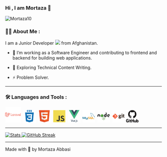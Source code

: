 
### Hi , I am Mortaza 👋 
<p align="left"> <img src="https://komarev.com/ghpvc/?username=Mortaza10&label=Profile%20views&color=0e75b6&style=flat" alt="Mortaza10" /> </p>

### :man_technologist: About Me :
I am a Junior Developer <img src="https://media.giphy.com/media/WUlplcMpOCEmTGBtBW/giphy.gif" width="30"> from Afghanistan.
- :telescope: I’m working as a Software Engineer and contributing to frontend and backend for building web applications.

- :seedling: Exploring Technical Content Writing.

- :zap: Problem Solver. 

- ---

### :hammer_and_wrench: Languages and Tools :
<div>
  <img src="https://github.com/devicons/devicon/blob/master/icons/laravel/laravel-line-wordmark.svg" title="Laravel" alt="Laravel" width="50" height="50"/>&nbsp; 
  <!-- <img src="https://github.com/devicons/devicon/blob/master/icons/react/react-original-wordmark.svg" title="React" alt="React" width="40" height="40"/>&nbsp; -->
  <!-- <img src="https://github.com/devicons/devicon/blob/master/icons/spring/spring-original-wordmark.svg" title="Spring" alt="Spring" width="40" height="40"/>&nbsp; -->
  <!-- <img src="https://github.com/devicons/devicon/blob/master/icons/materialui/materialui-original.svg" title="Material UI" alt="Material UI" width="40" height="40"/>&nbsp; -->
  <!-- <img src="https://github.com/devicons/devicon/blob/master/icons/redux/redux-original.svg" title="Redux" alt="Redux " width="40" height="40"/>&nbsp; -->
  <img src="https://github.com/devicons/devicon/blob/master/icons/css3/css3-plain-wordmark.svg"  title="CSS3" alt="CSS" width="40" height="40"/>&nbsp;
  <img src="https://github.com/devicons/devicon/blob/master/icons/html5/html5-original.svg" title="HTML5" alt="HTML" width="40" height="40"/>&nbsp;
  <img src="https://github.com/devicons/devicon/blob/master/icons/javascript/javascript-original.svg" title="JavaScript" alt="JavaScript" width="40" height="40"/>&nbsp;
  <img src="https://github.com/devicons/devicon/blob/master/icons/vuejs/vuejs-original-wordmark.svg" title="Vuejs" alt="Vuejs" width="40" height="40"/>&nbsp;
  <!-- <img src="https://github.com/devicons/devicon/blob/master/icons/gatsby/gatsby-original.svg" title="Gatsby"  alt="Gatsby" width="40" height="40"/>&nbsp; -->
  <img src="https://github.com/devicons/devicon/blob/master/icons/mysql/mysql-original-wordmark.svg" title="MySQL"  alt="MySQL" width="40" height="40"/>&nbsp;
  <img src="https://github.com/devicons/devicon/blob/master/icons/nodejs/nodejs-original-wordmark.svg" title="NodeJS" alt="NodeJS" width="40" height="40"/>&nbsp;
  <!-- <img src="https://github.com/devicons/devicon/blob/master/icons/amazonwebservices/amazonwebservices-plain-wordmark.svg" title="AWS" alt="AWS" width="40" height="40"/>&nbsp; -->
  <img src="https://github.com/devicons/devicon/blob/master/icons/git/git-original-wordmark.svg" title="Git" **alt="Git" width="40" height="40"/>
  <img src="https://github.com/devicons/devicon/blob/master/icons/github/github-original-wordmark.svg" title="Github" **alt="Github" width="40" height="40"/>
  </div>
  
  - ---
  
  <div>
     <a href="https://github-readme-stats.vercel.app">
        <img alt="Stats" src="https://github-readme-stats.vercel.app/api?&count_private=true&include_all_commits=true&username=mortaza10&theme=onedark&custom_title=GitHub+Stats&hide_border=true"/>
    </a>
    <a href="https://git.io/streak-stats"><img src="https://github-readme-streak-stats.herokuapp.com?user=Mortaza10&theme=transparent&hide_border=true&border_radius=4.7&short_numbers=true" alt="GitHub Streak" /></a>
  </div>
  
  - ---
  <div>
    Made with 🤍 by Mortaza Abbasi    
  </div>



